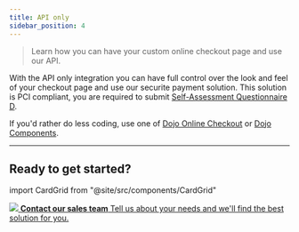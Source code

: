 ```yaml
---
title: API only
sidebar_position: 4
---
```


>Learn how you can have your custom online checkout page and use our API.

With the API only integration you can have full control over the look and feel of your checkout page and use our securite payment solution.
This solution is PCI compliant, you are required to submit [Self-Assessment Questionnaire D](https://www.pcisecuritystandards.org/documents/PCI-DSS-v3_2_1-SAQ-D_Merchant.pdf).

If you'd rather do less coding, use one of [Dojo Online Checkout](online-checkout/online-checkout.md) or [Dojo Components](components/components.md).

---

## Ready to get started?

import CardGrid from "@site/src/components/CardGrid"

<CardGrid home>

[![](/images/dojo-icons/Headset.svg) **Contact our sales team** Tell us about your needs and we'll find the best solution for you.](https://support.dojo.tech/hc/en-gb/requests/new)

</CardGrid>
